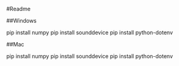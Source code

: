 #Readme





##Windows

pip install numpy
pip install sounddevice
pip install python-dotenv


##Mac

pip install numpy
pip install sounddevice
pip install python-dotenv



